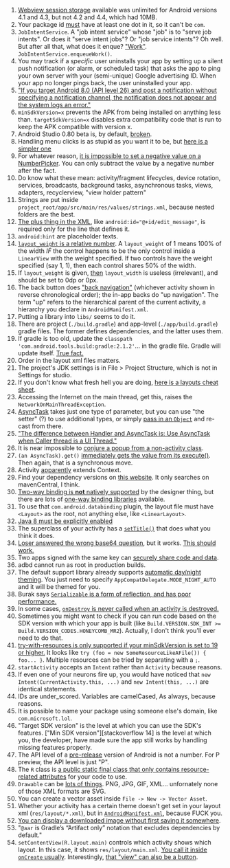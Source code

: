 1. [Webview session storage](https://forums.adobe.com/thread/2350512) available was unlimited for Android versions 4.1 and 4.3, but not 4.2 and 4.4, which had 10MB.
1. Your package id [must](https://developer.android.com/studio/build/application-id) have at least one dot in it, so it can't be `com`.
1. `JobIntentService`. A "job intent service" whose "job" is to "serve job intents". Or does it "serve intent jobs"? Or "job service intents"? Oh well. But after all that, what does it enque? ["Work"](https://android.jlelse.eu/keep-those-background-services-working-when-targeting-android-oreo-sdk-26-cbf6cc2bdb7f). `JobIntentService.enqueueWork()`.
1. You may track if a _specific_ user uninstalls your app by setting up a silent push notification (or alarm, or scheduled task) that asks the app to ping your own server with your (semi-unique) Google advertising ID. When your app no longer pings back, the user uninstalled your app.
1. ["If you target Android 8.0 (API level 26) and post a notification without specifying a notification channel, the notification does not appear and the system logs an error."](https://developer.android.com/training/notify-user/channels)
1. `minSdkVersion=x` prevents the APK from being installed on anything less than. `targetSdkVersion=x` disables extra compatibility code that is run to keep the APK compatible with version x.
1. Android Studio 0.80 beta is, by default, [broken](http://stackoverflow.com/questions/24465289/android-studio-failure-install-failed-older-sdk).
1. Handling menu clicks is as stupid as you want it to be, but [here is a simpler one](http://stackoverflow.com/a/7480103/1558430)
1. For whatever reason, [it is impossible to set a negative value on a NumberPicker](http://stackoverflow.com/questions/20968561/android-numberpicker-negative-values). You can only subtract the value by a negative number after the fact.
1. Do know what these mean: activity/fragment lifecycles, device rotation, services, broadcasts, background tasks, asynchronous tasks, views, adapters, recyclerview, "view holder pattern"
1. Strings are put inside `project_root/app/src/main/res/values/strings.xml`, because nested folders are the best.
1. [The plus thing in the XML](http://developer.android.com/training/basics/firstapp/building-ui.html), like `android:id="@+id/edit_message"`, is required only for the line that defines it.
1. `android:hint` are placeholder texts.
1. [`layout_weight` is a relative number](http://stackoverflow.com/questions/3995825/what-does-androidlayout-weight-mean). A `layout_weight` of 1 means 100% of the width _IF_ the control happens to be the only control inside a `LinearView` with the weight specified. If two controls have the weight specified (say 1, 1), then each control shares 50% of the width.
1. If `layout_weight` is given, [then](http://developer.android.com/training/basics/firstapp/building-ui.html) `layout_width` is useless (irrelevant), and should be set to 0dp or 0px.
1. The back button does ["back navigation"](http://developer.android.com/design/patterns/navigation.html) (whichever activity shown in reverse chronological order); the in-app backs do "up navigation". The term "up" refers to the hierarchical parent of the current activity, a hierarchy you declare in `AndroidManifest.xml`.
1. Putting a library into `libs/` seems to do it.
1. There are project (`./build.gradle`) and app-level (`./app/build.gradle`) gradle files. The former defines dependencies, and the latter uses them.
1. If gradle is too old, update the `classpath 'com.android.tools.build:gradle:2.1.2'`... in the gradle file. Gradle will update itself. [True fact.](http://stackoverflow.com/questions/17634708/android-studio-upgraded-from-0-1-9-to-0-2-0-causing-gradle-build-errors-now/17648742#17648742)
1. Order in the layout xml files matters.
1. The project's JDK settings is in File > Project Structure, which is not in Settings for studio.
1. If you don't know what fresh hell you are doing, [here is a layouts cheat sheet](http://labs.udacity.com/images/Layout-Cheat-Sheet.pdf).
1. Accessing the Internet on the main thread, get this, raises the `NetworkOnMainThreadException`.
1. [AsyncTask](http://stackoverflow.com/questions/3921816/can-i-pass-different-types-of-parameters-to-an-asynctask-in-android) takes just one type of parameter, but you can use "the setter" (?) to use additional types, or simply [pass in an `Object`](http://stackoverflow.com/a/9077177) and re-cast from there.
1. ["The difference between Handler and AsyncTask is: Use AsyncTask when Caller thread is a UI Thread."](http://stackoverflow.com/a/9800870)
1. It is near impossible to [conjure a popup from a non-activity class](http://stackoverflow.com/a/31221646).
1. `(an AsyncTask).get()` [immediately gets the value from its execute()](http://stackoverflow.com/a/10972142). Then again, that is a synchronous move.
1. Activity [apparently](http://stackoverflow.com/a/9192916/1558430) extends Context.
1. Find your dependency versions on [this website](http://search.maven.org/#search%7Cga%7C1%7Cio.reactivex.rxjava). It only searches on mavenCentral, I think.
1. [Two-way binding is **not** natively supported](https://medium.com/@fabioCollini/android-data-binding-f9f9d3afc761#.pfcgcnfo5) by the designer thing, but there are lots of [one-way binding libraries](https://developer.android.com/topic/libraries/data-binding/index.html) available.
1. To use that `com.android.databinding` plugin, the layout file must have `<Layout>` as the root, not anything else, like `<LinearLayout>`.
1. [Java 8 must be explicitly enabled](http://stackoverflow.com/a/37004259/1558430)
1. The superclass of your activity has a [`setTitle()`](http://stackoverflow.com/questions/3975550/android-how-to-change-the-application-title) that does what you think it does.
1. [Loser answered the wrong base64 question](http://stackoverflow.com/a/29383697/1558430), but it works. [This should work.](http://stackoverflow.com/a/15683305/1558430)
1. Two apps signed with the same key can [securely share code and data](https://developer.android.com/studio/publish/app-signing.html#considerations).
1. adbd cannot run as root in production builds.
1. The default support library already supports [automatic day/night theming](https://android-developers.googleblog.com/2016/02/android-support-library-232.html). You just need to specify `AppCompatDelegate.MODE_NIGHT_AUTO` and it will be themed for you.
1. Burak says [`Serializable` is a form of reflection, and has poor performance.](https://android.jlelse.eu/yet-another-awesome-kotlin-feature-parcelize-5439718ba220)
1. In some cases, [`onDestroy` is never called when an activity is destroyed.](https://academy.realm.io/posts/sf-fabien-davos-modern-android-ditching-activities-fragments/)
1. Sometimes you might want to check if you can run code based on the SDK version with which your app is built (like `Build.VERSION.SDK_INT >= Build.VERSION_CODES.HONEYCOMB_MR2`). Actually, I don't think you'll ever need to do that.
1. [try-with-resources is only supported if your minSdkVersion is set to 19 or higher.](https://stackoverflow.com/a/24290875/1558430) It looks like `try (foo = new SomeResourceLikeAFile()) { foo... }`. Multiple resources can be tried by separating with a `;`.
1. `startActivity` accepts an `Intent` rather than `Activity` because reasons.
1. If even one of your neurons fire up, you would have noticed that `new Intent(CurrentActivity.this, ...)` and `new Intent(this, ...)` are identical statements.
1. IDs are under_scored. Variables are camelCased, As always, because reasons.
1. It is possible to name your package using someone else's domain, like `com.microsoft.lol`.
1. "Target SDK version" is the level at which you can use the SDK's features. ["Min SDK version"][stackoverflow 14] is the level at which you, the developer, have made sure the app still works by handling missing features properly.
1. The API level of a [pre-release](https://developer.android.com/studio/releases/platforms#P_preview) version of Android is not a number. For P preview, the API level is just "P".
1. The `R` class is [a public static final class that only contains resource-related attributes](https://stackoverflow.com/questions/6804053/understand-the-r-class-in-android) for your code to use.
1. `Drawable` can be [lots of things](https://developer.android.com/guide/topics/resources/drawable-resource). PNG, JPG, GIF, XML... unfornately none of those XML formats are SVG.
1. You can create a vector asset inside `File -> New -> Vector Asset`.
1. Whether your activity has a certain theme doesn't get set in your layout xml (`res/layout/*.xml`), but in [`AndroidManifest.xml`](https://stackoverflow.com/a/25863690/1558430), because FUCK you.
1. [You can display a downloaded image without first saving it somewhere](https://stackoverflow.com/a/6407554/1558430).
1. "`@aar` is Gradle’s “Artifact only” notation that excludes dependencies by default."
1. `setContentView(R.layout.main)` controls which activity shows which layout. In this case, it shows `res/layout/main.xml`. [You call it inside `onCreate` usually](https://www.quora.com/In-Android-we-are-using-setContentView-function-in-almost-all-java-classes-What-does-it-do-to-our-application). Interestingly, [that "view" can also be a button](https://stackoverflow.com/a/24706566/1558430).
